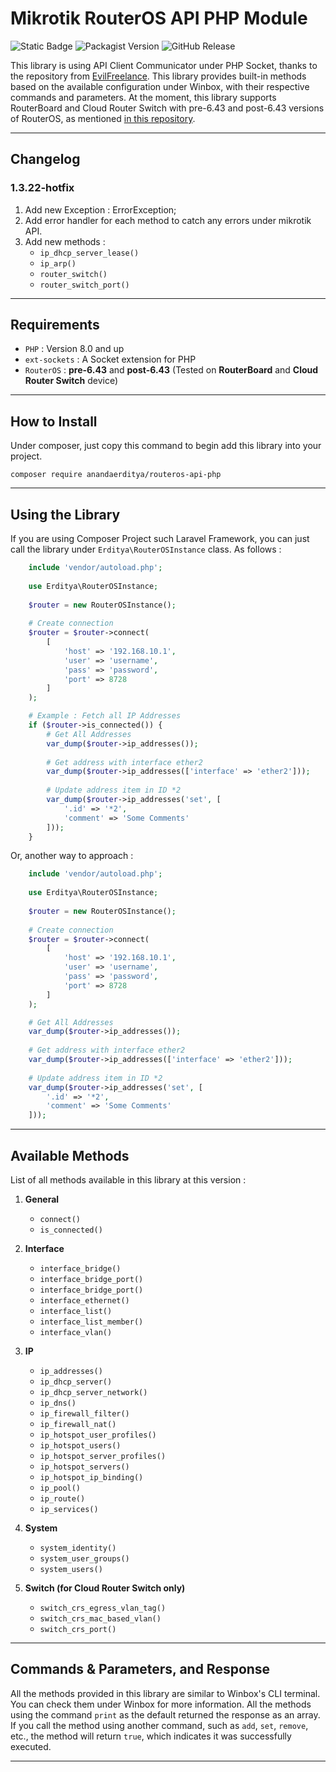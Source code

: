 # Mikrotik RouterOS API PHP Module

![Static Badge](https://img.shields.io/badge/php-8.0_and_up-e74c3c?style=for-the-badge)
![Packagist Version](https://img.shields.io/packagist/v/anandaerditya/routeros-api-php?style=for-the-badge&logo=packagist&logoColor=ffffff&color=%23f28d1a&link=https%3A%2F%2Fpackagist.org%2Fpackages%2Fanandaerditya%2Frouteros-api-php)
![GitHub Release](https://img.shields.io/github/v/release/anandaerditya/routeros-api-php?style=for-the-badge&logo=github&label=github&color=1abc9c&link=https%3A%2F%2Fgithub.com%2Fanandaerditya%2Frouteros-api-php)

This library is using API Client Communicator under PHP Socket, thanks to the repository from [EvilFreelance](https://github.com/EvilFreelancer/routeros-api-php). This library provides built-in methods based on the available configuration under Winbox, with their respective commands and parameters. At the moment, this library supports RouterBoard and Cloud Router Switch with pre-6.43 and post-6.43 versions of RouterOS, as mentioned [in this repository](https://github.com/EvilFreelancer/routeros-api-php).

---

## Changelog

### **1.3.22-hotfix**

1. Add new Exception : ErrorException;
2. Add error handler for each method to catch any errors under mikrotik API.
3. Add new methods :
   - `ip_dhcp_server_lease()`
   - `ip_arp()`
   - `router_switch()`
   - `router_switch_port()`

---

## Requirements

- `PHP` : Version 8.0 and up
- `ext-sockets` : A Socket extension for PHP
- `RouterOS` : **pre-6.43** and **post-6.43** (Tested on **RouterBoard** and **Cloud Router Switch** device)

---

## How to Install

Under composer, just copy this command to begin add this library into your project.

    composer require anandaerditya/routeros-api-php

---

## Using the Library

If you are using Composer Project such Laravel Framework, you can just call the library under `Erditya\RouterOSInstance` class. As follows : 


```php
    include 'vendor/autoload.php';
    
    use Erditya\RouterOSInstance;
    
    $router = new RouterOSInstance();
    
    # Create connection
    $router = $router->connect(
        [
            'host' => '192.168.10.1',
            'user' => 'username',
            'pass' => 'password',
            'port' => 8728 
        ]
    );

    # Example : Fetch all IP Addresses
    if ($router->is_connected()) {
        # Get All Addresses
        var_dump($router->ip_addresses());
        
        # Get address with interface ether2
        var_dump($router->ip_addresses(['interface' => 'ether2']));
        
        # Update address item in ID *2
        var_dump($router->ip_addresses('set', [
            '.id' => '*2',
            'comment' => 'Some Comments'
        ]));
    }
```

Or, another way to approach :

```php
    include 'vendor/autoload.php';
    
    use Erditya\RouterOSInstance;
    
    $router = new RouterOSInstance();
    
    # Create connection
    $router = $router->connect(
        [
            'host' => '192.168.10.1',
            'user' => 'username',
            'pass' => 'password',
            'port' => 8728 
        ]
    );

    # Get All Addresses
    var_dump($router->ip_addresses());
        
    # Get address with interface ether2
    var_dump($router->ip_addresses(['interface' => 'ether2']));
        
    # Update address item in ID *2
    var_dump($router->ip_addresses('set', [
        '.id' => '*2',
        'comment' => 'Some Comments'
    ]));
```

---
    
## Available Methods

List of all methods available in this library at this version :

1. **General**
    - `connect()`
    - `is_connected()`

2. **Interface**
   - `interface_bridge()`
   - `interface_bridge_port()`
   - `interface_bridge_port()`
   - `interface_ethernet()`
   - `interface_list()`
   - `interface_list_member()`
   - `interface_vlan()`

3. **IP**
   - `ip_addresses()`
   - `ip_dhcp_server()`
   - `ip_dhcp_server_network()`
   - `ip_dns()`
   - `ip_firewall_filter()`
   - `ip_firewall_nat()`
   - `ip_hotspot_user_profiles()`
   - `ip_hotspot_users()`
   - `ip_hotspot_server_profiles()`
   - `ip_hotspot_servers()`
   - `ip_hotspot_ip_binding()`
   - `ip_pool()`
   - `ip_route()`
   - `ip_services()`

4. **System**
   - `system_identity()`
   - `system_user_groups()`
   - `system_users()`

5. **Switch (for Cloud Router Switch only)**
   - `switch_crs_egress_vlan_tag()`
   - `switch_crs_mac_based_vlan()`
   - `switch_crs_port()`

---

## Commands & Parameters, and Response

All the methods provided in this library are similar to Winbox's CLI terminal. You can check them under Winbox for more information. All the methods using the command `print` as the default returned the response as an array. If you call the method using another command, such as `add`, `set`, `remove`, etc., the method will return `true`, which indicates it was successfully executed.

---

